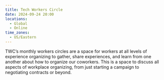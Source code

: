 ```yaml
---
title: Tech Workers Circle
date: 2024-09-24 20:00
locations:
  - Global
  - Online
time_zones:
  - US/Eastern
---
```

TWC’s monthly workers circles are a space for workers at all levels of experience organizing to gather, share experiences,  and learn from one another about how to organize our coworkers. This is a space to discuss all aspects of workplace organizing, from just starting a campaign to negotiating contracts or beyond.
